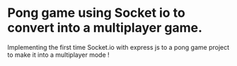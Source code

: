 # Pong game using Socket io to convert into a multiplayer game.

Implementing the first time Socket.io with express js to a pong game project to make it into a multiplayer mode !
